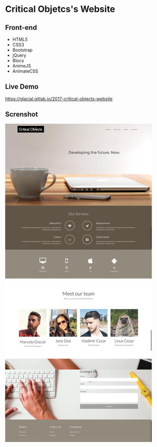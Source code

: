 # Critical Objetcs's Website


## Front-end 
* HTML5 
* CSS3 
* Bootstrap 
* jQuery 
* Blocs
* AnimeJS
* AnimateCSS


## Live Demo

https://glacial.gitlab.io/2017-critical-objects-website


## Screnshot

![screenshot](design/screenshot.jpg)